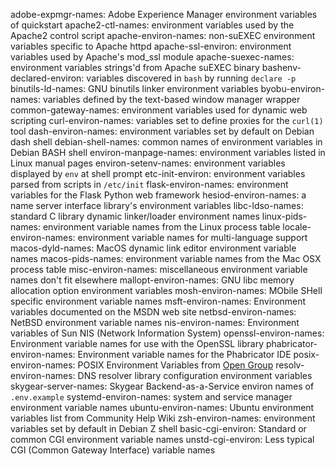 adobe-expmgr-names: Adobe Experience Manager environment variables of quickstart
apache2-ctl-names: environment variables used by the Apache2 control script
apache-environ-names: non-suEXEC environment variables specific to Apache httpd
apache-ssl-environ: environment variables used by Apache's mod_ssl module
apache-suexec-names: environment variables strings'd from Apache suEXEC binary
bashenv-declared-environ: variables discovered in `bash` by running `declare -p`
binutils-ld-names: GNU binutils linker environment variables
byobu-environ-names: variables defined by the text-based window manager wrapper
common-gateway-names: environment variables used for dynamic web scripting
curl-environ-names: variables set to define proxies for the `curl(1)` tool
dash-environ-names: environment variables set by default on Debian dash shell
debian-shell-names: common names of environment variables in Debian BASH shell
environ-manpage-names: environment variables listed in Linux manual pages
environ-setenv-names: environment variables displayed by `env` at shell prompt
etc-init-environ: environment variables parsed from scripts in `/etc/init`
flask-environ-names: environment variables for the Flask Python web framework
hesiod-environ-names: a name server interface library's environment variables
libc-ldso-names: standard C library dynamic linker/loader environment names
linux-pids-names: environment variable names from the Linux process table
locale-environ-names: environment variable names for multi-language support
macos-dyld-names: MacOS dynamic link editor environment variable names
macos-pids-names: environment variable names from the Mac OSX process table
misc-environ-names: miscellaneous environment variable names don't fit elsewhere
mallopt-environ-names: GNU libc memory allocation option environment variables
mosh-environ-names: MObile SHell specific environment variable names
msft-environ-names: Environment variables documented on the MSDN web site
netbsd-environ-names: NetBSD environment variable names
nis-environ-names: Environment variables of Sun NIS (Network Information System)
openssl-environ-names: Environment variable names for use with the OpenSSL library
phabricator-environ-names: Environment variable names for the Phabricator IDE
posix-environ-names: POSIX Environment Variables from [Open Group](https://www.opengroup.org)
resolv-environ-names: DNS resolver library configuration environment variables
skygear-server-names: Skygear Backend-as-a-Service environ names of `.env.example`
systemd-environ-names: system and service manager environment variable names
ubuntu-environ-names: Ubuntu environment variables list from Community Help Wiki
zsh-environ-names: environment variables set by default in Debian Z shell
basic-cgi-environ: Standard or common CGI environment variable names
unstd-cgi-environ: Less typical CGI (Common Gateway Interface) variable names
